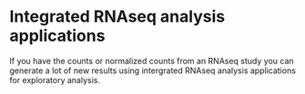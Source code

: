 # Integrated RNAseq analysis applications

If you have the counts or normalized counts from an RNAseq study you can generate a lot of new results using intergrated RNAseq analysis applications for exploratory analysis.&#x20;
